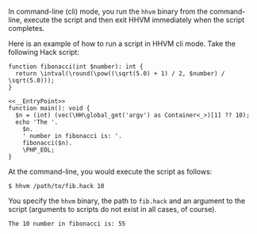 In command-line (cli) mode, you run the `hhvm` binary from the command-line, execute the script and then exit HHVM immediately when the script completes.

Here is an example of how to run a script in HHVM cli mode. Take the following Hack script:

```fib.hack
function fibonacci(int $number): int {
  return \intval(\round(\pow((\sqrt(5.0) + 1) / 2, $number) / \sqrt(5.0)));
}

<<__EntryPoint>>
function main(): void {
  $n = (int) (vec(\HH\global_get('argv') as Container<_>)[1] ?? 10);
  echo 'The '.
    $n.
    ' number in fibonacci is: '.
    fibonacci($n).
    \PHP_EOL;
}
```

At the command-line, you would execute the script as follows:

```
$ hhvm /path/to/fib.hack 10
```

You specify the `hhvm` binary, the path to `fib.hack` and an argument to the script (arguments to scripts do not exist in all cases, of course).

```
The 10 number in fibonacci is: 55
```
